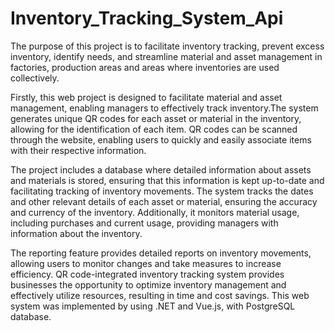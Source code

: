 # Inventory_Tracking_System_Api
The purpose of this project is to facilitate inventory tracking, prevent excess inventory,
identify needs, and streamline material and asset management in factories, production areas
and areas where inventories are used collectively.

Firstly, this web project is designed to facilitate material and asset management, enabling managers
to effectively track inventory.The system generates unique QR codes for each asset or material in the
inventory, allowing for the identification of each item. QR codes can be scanned through the website,
enabling users to quickly and easily associate items with their respective information.

The project includes a database where detailed information about assets and materials is
stored, ensuring that this information is kept up-to-date and facilitating tracking of
inventory movements. The system tracks the dates and other relevant details of each asset
or material, ensuring the accuracy and currency of the inventory. Additionally, it monitors material
usage, including purchases and current usage, providing managers with information about the inventory.

The reporting feature provides detailed reports on inventory movements, allowing users to monitor changes
and take measures to increase efficiency. QR code-integrated inventory tracking system provides businesses
the opportunity to optimize inventory management and effectively utilize resources, resulting in time and cost savings.
This web system was implemented by using .NET and Vue.js, with PostgreSQL database.
